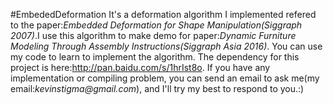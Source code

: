 #EmbededDeformation
It's a deformation algorithm I implemented refered to the paper:_Embedded Deformation for Shape Manipulation(Siggraph 2007)_.I use this algorithm to make demo for paper:_Dynamic Furniture Modeling Through Assembly Instructions(Siggraph Asia 2016)_. You can use my code to learn to implement the algorithm. The dependency for this project is here:http://pan.baidu.com/s/1hrIst8o. If you have any implementation or compiling problem, you can send an email to ask me(my email:_kevinstigma@gmail.com_), and I'll try my best to respond to you.:)   

